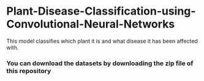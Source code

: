 # Plant-Disease-Classification-using-Convolutional-Neural-Networks
This model classifies which plant it is and what disease it has been affected with.
### You can download the datasets by downloading the zip file of this repository 


